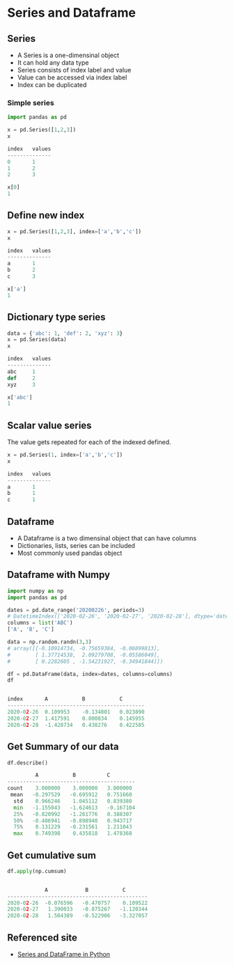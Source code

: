 # Series and Dataframe

## Series

- A Series is a one-dimensinal object
- It can hold any data type
- Series consists of index label and value
- Value can be accessed via index label
- Index can be duplicated

### Simple series

```python
import pandas as pd

x = pd.Series([1,2,3])
x

index   values
--------------
0       1
1       2
2       3

x[0]
1
```

## Define new index

```python
x = pd.Series([1,2,3], index=['a','b','c'])
x

index   values
--------------
a       1
b       2
c       3

x['a']
1
```

## Dictionary type series

```python
data = {'abc': 1, 'def': 2, 'xyz': 3}
x = pd.Series(data)
x

index   values
--------------
abc     1
def     2
xyz     3

x['abc']
1
```

## Scalar value series

The value gets repeated for each of the indexed defined.

```python
x = pd.Series(1, index=['a','b','c'])
x

index   values
--------------
a       1
b       1
c       1
```

## Dataframe

- A Dataframe is a two dimensinal object that can have columns
- Dictionaries, lists, series can be included
- Most commonly used pandas object

## Dataframe with Numpy

```python
import numpy as np
import pandas as pd

dates = pd.date_range('20200226', periods=3)
# DatetimeIndex(['2020-02-26', '2020-02-27', '2020-02-28'], dtype='datetime64[ns]', freq='D')
columns = list('ABC')
['A', 'B', 'C']

data = np.random.randn(3,3)
# array([[-0.10914734, -0.75659384, -0.06899813],
#        [ 1.37714538,  2.09279708, -0.05586049],
#        [ 0.2282605 , -1.54231927, -0.34941844]])

df = pd.DataFrame(data, index=dates, columns=columns)
df


index       A	        B	        C
--------------------------------------------
2020-02-26	0.109953	-0.134801	0.023890
2020-02-27	1.417591	0.800834	0.145955
2020-02-28	-1.428734	0.438276	0.422585
```

## Get Summary of our data

```python
df.describe()

	     A	         B	        C
-----------------------------------------
count	 3.000000	 3.000000	3.000000
 mean	-0.297529	-0.695912	0.751660
  std	 0.966246	 1.045112	0.839380
  min	-1.155043	-1.624613	-0.167104
  25%	-0.820992	-1.261776	0.388307
  50%	-0.486941	-0.898940	0.943717
  75%	 0.131229	-0.231561	1.211043
  max	 0.749398	 0.435818	1.478368
```

## Get cumulative sum

```python
df.apply(np.cumsum)


            A	         B	         C 
---------------------------------------------
2020-02-26	-0.076596	-0.470757	 0.109522
2020-02-27	 1.390033	-0.875267	-1.120344
2020-02-28	 1.504389	-0.522906	-3.327057
```

## Referenced site

 - [Series and DataFrame in Python](https://www.freecodecamp.org/news/series-and-dataframe-in-python-a800b098f68/)

